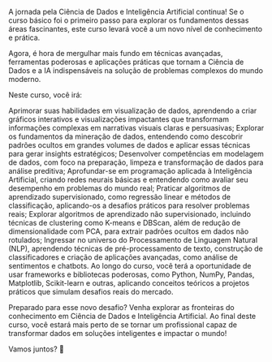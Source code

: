 A jornada pela Ciência de Dados e Inteligência Artificial continua! Se o curso básico foi o primeiro passo para explorar os fundamentos dessas áreas fascinantes, este curso levará você a um novo nível de conhecimento e prática.

Agora, é hora de mergulhar mais fundo em técnicas avançadas, ferramentas poderosas e aplicações práticas que tornam a Ciência de Dados e a IA indispensáveis na solução de problemas complexos do mundo moderno.

Neste curso, você irá:

Aprimorar suas habilidades em visualização de dados, aprendendo a criar gráficos interativos e visualizações impactantes que transformam informações complexas em narrativas visuais claras e persuasivas;
Explorar os fundamentos da mineração de dados, entendendo como descobrir padrões ocultos em grandes volumes de dados e aplicar essas técnicas para gerar insights estratégicos;
Desenvolver competências em modelagem de dados, com foco na preparação, limpeza e transformação de dados para análise preditiva;
Aprofundar-se em programação aplicada à Inteligência Artificial, criando redes neurais básicas e entendendo como avaliar seu desempenho em problemas do mundo real;
Praticar algoritmos de aprendizado supervisionado, como regressão linear e métodos de classificação, aplicando-os a desafios práticos para resolver problemas reais;
Explorar algoritmos de aprendizado não supervisionado, incluindo técnicas de clustering como K-means e DBScan, além de redução de dimensionalidade com PCA, para extrair padrões ocultos em dados não rotulados;
Ingressar no universo do Processamento de Linguagem Natural (NLP), aprendendo técnicas de pré-processamento de texto, construção de classificadores e criação de aplicações avançadas, como análise de sentimentos e chatbots.
Ao longo do curso, você terá a oportunidade de usar frameworks e bibliotecas poderosas, como Python, NumPy, Pandas, Matplotlib, Scikit-learn e outras, aplicando conceitos teóricos a projetos práticos que simulam desafios reais do mercado.

Preparado para esse novo desafio? Venha explorar as fronteiras do conhecimento em Ciência de Dados e Inteligência Artificial. Ao final deste curso, você estará mais perto de se tornar um profissional capaz de transformar dados em soluções inteligentes e impactar o mundo!

Vamos juntos? 🚀

